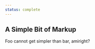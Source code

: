 ```yaml
---
status: complete
---
```

## A Simple Bit of Markup

Foo cannot get simpler than bar, amiright?
